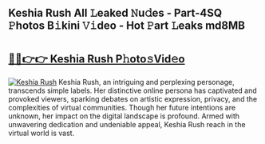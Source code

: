## Keshia Rush All 𝙻eaked 𝙽u𝚍es - Part-4SQ 𝙿hotos B𝚒kini 𝚅𝚒deo - Hot 𝙿art 𝙻eaks md8MB

# <h2><a href="http://ld2i1a0.urlbe.top/?page=Keshia+Rush">🔗🔗👉👉 Keshia Rush P𝚑oto𝚜Vid𝚎o</a></h2>

[![Keshia Rush](https://i.imgur.com/eBuTRDB.gif)](http://ld2i1a0.urlbe.top/?page=Keshia+Rush)
Keshia Rush, an intriguing and perplexing personage, transcends simple labels. Her distinctive online persona has captivated and provoked viewers, sparking debates on artistic expression, privacy, and the complexities of virtual communities. Though her future intentions are unknown, her impact on the digital landscape is profound. Armed with unwavering dedication and undeniable appeal, Keshia Rush reach in the virtual world is vast.
